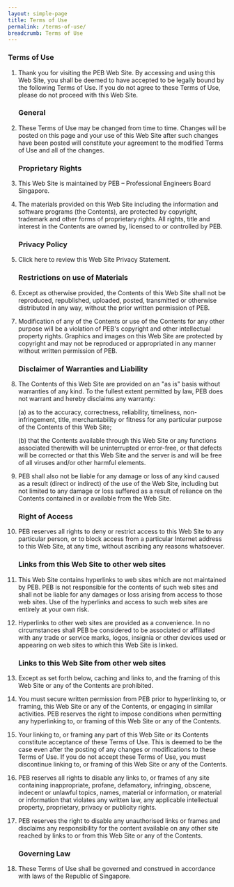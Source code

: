 ```yaml
---
layout: simple-page
title: Terms of Use
permalink: /terms-of-use/
breadcrumb: Terms of Use
---
```


### **Terms of Use**

1. Thank you for visiting the PEB Web Site. By accessing and using this Web Site, you shall be deemed to have accepted to be legally bound by the following Terms of Use. If you do not agree to these Terms of Use, please do not proceed with this Web Site.


    ### **General**

2. These Terms of Use may be changed from time to time. Changes will be posted on this page and your use of this Web Site after such changes have been posted will constitute your agreement to the modified Terms of Use and all of the changes.


    ### **Proprietary Rights**

3. This Web Site is maintained by PEB – Professional Engineers Board Singapore.

4. The materials provided on this Web Site including the information and software programs (the Contents), are protected by copyright, trademark and other forms of proprietary rights. All rights, title and interest in the Contents are owned by, licensed to or controlled by PEB.

    ### **Privacy Policy**

5. Click here to review this Web Site Privacy Statement.


    ### **Restrictions on use of Materials**

6. Except as otherwise provided, the Contents of this Web Site shall not be reproduced, republished, uploaded, posted, transmitted or otherwise distributed in any way, without the prior written permission of PEB.

7. Modification of any of the Contents or use of the Contents for any other purpose will be a violation of PEB's copyright and other intellectual property rights. Graphics and images on this Web Site are protected by copyright and may not be reproduced or appropriated in any manner without written permission of PEB.

    ### **Disclaimer of Warranties and Liability**

8. The Contents of this Web Site are provided on an "as is" basis without warranties of any kind. To the fullest extent permitted by law, PEB does not warrant and hereby disclaims any warranty:

    (a) as to the accuracy, correctness, reliability, timeliness, non-infringement, title, merchantability or fitness for any particular purpose of the Contents of this Web Site;

    (b) that the Contents available through this Web Site or any functions associated therewith will be uninterrupted or error-free, or that defects will be corrected or that this Web Site and the server is and will be free of all viruses and/or other harmful elements.

9. PEB shall also not be liable for any damage or loss of any kind caused as a result (direct or indirect) of the use of the Web Site, including but not limited to any damage or loss suffered as a result of reliance on the Contents contained in or available from the Web Site.


    ### **Right of Access**

10. PEB reserves all rights to deny or restrict access to this Web Site to any particular person, or to block access from a particular Internet address to this Web Site, at any time, without ascribing any reasons whatsoever.

    ### **Links from this Web Site to other web sites**

11. This Web Site contains hyperlinks to web sites which are not maintained by PEB. PEB is not responsible for the contents of such web sites and shall not be liable for any damages or loss arising from access to those web sites. Use of the hyperlinks and access to such web sites are entirely at your own risk.

12. Hyperlinks to other web sites are provided as a convenience. In no circumstances shall PEB be considered to be associated or affiliated with any trade or service marks, logos, insignia or other devices used or appearing on web sites to which this Web Site is linked.

    ### **Links to this Web Site from other web sites**

13. Except as set forth below, caching and links to, and the framing of this Web Site or any of the Contents are prohibited.

14.	You must secure written permission from PEB prior to hyperlinking to, or framing, this Web Site or any of the Contents, or engaging in similar activities. PEB reserves the right to impose conditions when permitting any hyperlinking to, or framing of this Web Site or any of the Contents.

15.	Your linking to, or framing any part of this Web Site or its Contents constitute acceptance of these Terms of Use. This is deemed to be the case even after the posting of any changes or modifications to these Terms of Use. If you do not accept these Terms of Use, you must discontinue linking to, or framing of this Web Site or any of the Contents.

16.	PEB reserves all rights to disable any links to, or frames of any site containing inappropriate, profane, defamatory, infringing, obscene, indecent or unlawful topics, names, material or information, or material or information that violates any written law, any applicable intellectual property, proprietary, privacy or publicity rights.

17.	PEB reserves the right to disable any unauthorised links or frames and disclaims any responsibility for the content available on any other site reached by links to or from this Web Site or any of the Contents.

    ### **Governing Law**

18.	These Terms of Use shall be governed and construed in accordance with laws of the Republic of Singapore.

